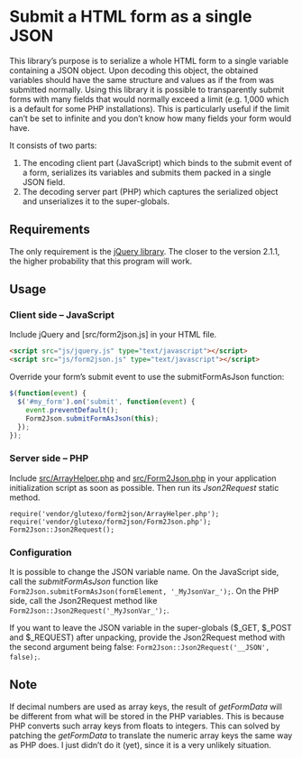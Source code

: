 # Submit a HTML form as a single JSON #

This library’s purpose is to serialize a whole HTML form to a single variable containing a JSON object. Upon decoding this object, the obtained variables should have the same structure and values as if the from was submitted normally. Using this library it is possible to transparently submit forms with many fields that would normally exceed a limit (e.g. 1,000 which is a default for some PHP installations). This is particularly useful if the limit can’t be set to infinite and you don’t know how many fields your form would have.

It consists of two parts:

1. The encoding client part (JavaScript) which binds to the submit event of a form, serializes its variables and submits them packed in a single JSON field.
2. The decoding server part (PHP) which captures the serialized object and unserializes it to the super-globals.

## Requirements ##

The only requirement is the [jQuery library](http://jquery.com/). The closer to the version 2.1.1, the higher probability that this program will work.

## Usage ##

### Client side – JavaScript ###

Include jQuery and [src/form2json.js] in your HTML file.

```html
<script src="js/jquery.js" type="text/javascript"></script>
<script src="js/form2json.js" type="text/javascript"></script>
```

Override your form’s submit event to use the submitFormAsJson function:

```js
$(function(event) {
  $('#my_form').on('submit', function(event) {
    event.preventDefault();
    Form2Json.submitFormAsJson(this);
  });
});
```

### Server side – PHP ###

Include [src/ArrayHelper.php](https://github.com/Glutexo/form2json/blob/master/src/ArrayHelper.php) and [src/Form2Json.php](https://github.com/Glutexo/form2json/blob/master/src/Form2Json.php) in your application initialization script as soon as possible. Then run its _Json2Request_ static method.

```
require('vendor/glutexo/form2json/ArrayHelper.php');
require('vendor/glutexo/form2json/Form2Json.php');
Form2Json::Json2Request();
```

### Configuration ###

It is possible to change the JSON variable name. On the JavaScript side, call the _submitFormAsJson_ function like `Form2Json.submitFormAsJson(formElement, '_MyJsonVar_');`. On the PHP side, call the Json2Request method like `Form2Json::Json2Request('_MyJsonVar_');`.

If you want to leave the JSON variable in the super-globals ($_GET, $_POST and $_REQUEST) after unpacking, provide the Json2Request method with the second argument being false: `Form2Json::Json2Request('__JSON', false);`.

## Note ##

If decimal numbers are used as array keys, the result of _getFormData_ will be different from what will be stored in the PHP variables. This is because PHP converts such array keys from floats to integers. This can solved by patching the _getFormData_ to translate the numeric array keys the same way as PHP does. I just didn’t do it (yet), since it is a very unlikely situation.